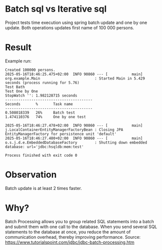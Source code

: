 # Batch sql vs Iterative sql

Project tests time execution using spring batch update and one by one update.
Both operations updates first name of 100 000 persons.


# Result
Example run:


```
Created 100000 persons.
2025-05-16T18:46:25.475+02:00  INFO 90860 --- [           main] org.example.Main                         : Started Main in 5.429 seconds (process running for 5.76)
Test Bath
Test One by One
StopWatch '': 1.982128715 seconds
----------------------------------------
Seconds       %       Task name
----------------------------------------
0.508018339   26%     Batch test
1.474110376   74%     One by one test

2025-05-16T18:46:27.478+02:00  INFO 90860 --- [           main] j.LocalContainerEntityManagerFactoryBean : Closing JPA EntityManagerFactory for persistence unit 'default'
2025-05-16T18:46:27.480+02:00  INFO 90860 --- [           main] o.s.j.d.e.EmbeddedDatabaseFactory        : Shutting down embedded database: url='jdbc:hsqldb:mem:test'

Process finished with exit code 0
```

# Observation

Batch update is at least 2 times faster.

# Why?

Batch Processing allows you to group related SQL statements into a batch and submit them with one call to the database.
When you send several SQL statements to the database at once, you reduce the amount of communication overhead, thereby improving performance.
Source: https://www.tutorialspoint.com/jdbc/jdbc-batch-processing.htm


